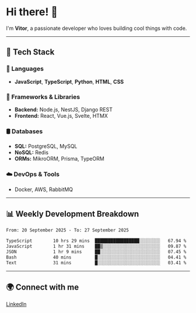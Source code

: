 
# Hi there! 👋

I'm **Vitor**, a passionate developer who loves building cool things with code.

---
## 🔧 Tech Stack

### 📌 Languages
- **JavaScript**, **TypeScript**, **Python**, **HTML**, **CSS**

### 🚀 Frameworks & Libraries
- **Backend:** Node.js, NestJS, Django REST
- **Frontend:** React, Vue.js, Svelte, HTMX

### 🛢️ Databases
- **SQL:** PostgreSQL, MySQL
- **NoSQL:** Redis
- **ORMs:** MikroORM, Prisma, TypeORM

### ☁️ DevOps & Tools
- Docker, AWS, RabbitMQ

---
## 📊 Weekly Development Breakdown

<!--START_SECTION:waka-->

```txt
From: 20 September 2025 - To: 27 September 2025

TypeScript        10 hrs 29 mins  █████████████████░░░░░░░░   67.94 %
JavaScript        1 hr 31 mins    ██▒░░░░░░░░░░░░░░░░░░░░░░   09.87 %
JSON              1 hr 9 mins     ██░░░░░░░░░░░░░░░░░░░░░░░   07.45 %
Bash              40 mins         █░░░░░░░░░░░░░░░░░░░░░░░░   04.41 %
Text              31 mins         █░░░░░░░░░░░░░░░░░░░░░░░░   03.41 %
```

<!--END_SECTION:waka-->

---
## 🌍 Connect with me
[LinkedIn](https://www.linkedin.com/in/vitorlc)
